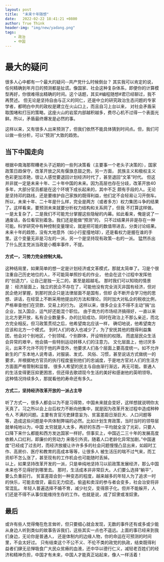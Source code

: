 ```yaml
---
layout: post
title:  "未来十年随想"
date:   2022-02-22 18:41:21 +0800
author: True Think
header-img: "img/new/yadang.png"
tags:
    - 政治
    - 中国
---
```


# 最大的疑问

很多人心中都有一个最大的疑问--共产党什么时候倒台？
其实我可以肯定的说，任何精确到年月日的预测都是扯谎。像国家、社会这种复杂体系，即便你的计算模型再好，你很难得出精确的时间。这个话题，其实#编程随想#君已经聊过，我不再赘述。
但无论是坚持自由与正义的同仁，还是中立的研究政治生态问题的专家学者，都明白中共的政权是建立在火山口上，而且自习上台以来，
对社会矛盾采取围堵和打压的策略，这座火山的岩浆内部越积越多，费尽心机不过得一个表面光鲜。所以，矛盾最终爆发是必然的事。

这样以来，又有很多人出来预测了，但我们依然不能具体猜到时间点。但，我们可以做一些分析，可以“预测”大致的趋势。

## 当下中国走向

根据中南海那帮糟老头子近期的一些列决策看（主要事一个老头子决策的），国家政策日趋保守，改革开放之风有偃旗息鼓之势。另一方面， 民族主义和极权主义色彩更加浓艳，很让人感觉要退回计划经济时代了，甚至退回“文革”时代。
但这并非就一定是未来十年、二十年中国的未来。因为高层也存在分歧，改革开放40多年，大部分官员都是在这个环境下成长起来的，其中不乏 颇有手段的人。无论是坚持邓的路线，还是要维护自己家族的既得利益，他们定不会轻易让习开倒车。
所以，未来十年、二十年是什么样，完全是两方（或者多方）权力集团斗争的结果了。这样看来，要预测未来就要分析权力结构和关系网了，但我
不打算这样做。一是太复杂了，二是我们不可能充分掌握这些隐秘的内幕。如此看来，俺是说了一通废话，各位看官别着急。我们还是能做“预测”的， 只不过结果并非是存在一种可能。科学研究中有种控制变量理论，就是把可能的数值带进去，分类讨论结果。
未来十年的趋势，没有大地意外（如小行星撞地球），还是看权力是握在谁的手里。这个变量无非是习左的一派，另一个是坚持现有政策--右的一派。 猛然杀出了什么民主党派当政是小概率事件，不提。

#### 方式一，习势力完全控制大局。

这种结局里，如果简单的想一定是计划经济或文革模式，那就太简单了。习是个很注重自己历史地位的人，不可能简单照抄毛的作业， 他会在这个过程中发挥他的“创造力”，让自己是独一无二的，甚至是超越毛。
那时我们可以知晓的情景是： 经济层面上，独立的民企不存在了，可能他没有完全消灭非国有经济，但对民企绝对掌握，到那时民企只是法律层面不是国有，但却
会不断开会学习他的思想、讲话，在经营上不断采用他提出的方法和理论。同时加大对私企的税收比例，严格审查他们在贷款、交易上的行为。 这样以来，很多企业主不得不主动”捐“出企业，加入国企，运气好还能混个职位。
由于南方的市场经济搞得好，一直以来比北方更开放，私有企业数量多，办的比较成功，同时在政治上不那么亲近，而北方完全相反。但习政策贯彻之后，他希望南北应该一样， 确切地说，他希望南方应该和北方一个模式。
到时人们的收入也减少了，为了安抚其他的既得利益集团，他会对个别地区，个别领域，个别群体，开设特别的权限。 而底层民众生活会异常的艰辛，他会搞一些特别运动转移人们的注意力。
文化层面上，他讨厌多元，出来不允许不同于他的声音外，他要求人们各个层面上要高度统一。如不允许新生的广东本地人说粤语，对服装、发式、
风俗、习惯，甚至说话方式做统一的要求，并根据地方官员的执行程度鉴别他们的忠诚度，于是地方官对人们的生活方方面面严格管制和监督。
很多人希望的民主与自由渐行渐远，再无可能。普通人的生活变得更压抑更困苦，但还得去歌颂现今生活的美好和感谢他的英明领导。 这种情况持续多久，那就看他的寿命还有多久。

#### 方式二，坚持经济改革开放的一派占主导

听了方式一，很多人都会以为不是习得势，中国未来就会变好，这样想就说明你太天真了。习之所以会上台后权力不断向他集中，就是因为改革开发过程中造成种种令人
不满的问题。主要有贪官污吏肆意妄为、贫富差距日渐巨大、人口问题等等，造成这些问题是中共体制弊端的必然。比如计划生育政策，当时当时的领导层就单纯地以为，中国
太穷就是人太多，再好的东西一平均就全没了光彩，只要人口降下来什么都能和西方发达国家一样好。但事实上，中国近二三十年的发展高度依赖人口红利，即廉价的劳动力
来吸引外资。随着人口老龄化异常加剧，”中国速度“已经成了过去时，而经济放缓让许许多多的社会问题慢慢凸显出来，如超时工作、高房价、医疗和教育的高成本等等，让很多人
被生活压的喘不过气来，而工资却不怎么涨了，甚至现有的工作机会也可能随时丢掉。
<br>以上，如果坚持改革开发的一派，只是单纯地坚持习以前政策发展经济，那么中国未来也不见得好到哪里去。 那时，生活成本非非常巨大。人们要么选择“躺平”，要么负重前行。
贫富差距会到一种变态的程度，越来越多的年轻人为了追求一时的快乐，可能去借贷，最后无力偿还。偷盗和卖淫的参与者会变多，社会治安将非常混乱。
年轻人普遍选择不婚不育，减少社交，变得原子化。但并不能躲开，人们还是不得不从事仅能维持生存的工作。也就是说，成了奴隶或准奴隶。

## 最后

或许有些人觉得俺在危言耸听，但只要细心就会发现，无数的事件还有或多或少能从身边人听到类似的故事告诉我们，这些其实一点也不遥远。上面的事已经来到我们身边，无论你是普通人， 还是体制内的边缘人物，你的命运在可预测的时间里，不会太好过。
只有结束这个不公不义、不伦不类的政党的执政，结束既得利益者们肆无忌惮吸食广大民众贫瘠的血液，还中华以德行仁义，减轻老百姓们的经济和精神负担，中国才有未来，中国人才能真正站起来，像人一样活着！
